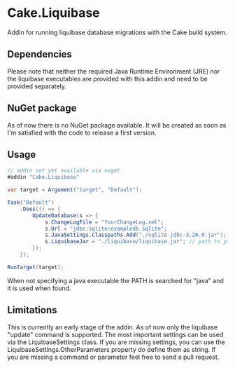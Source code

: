 # Cake.Liquibase
Addin for running liquibase database migrations with the Cake build system.

## Dependencies
Please note that neither the required Java Runtime Environment (JRE) nor the liquibase executables are provided with this
addin and need to be provided separately.

## NuGet package
As of now there is no NuGet package available. It will be created as soon as I'm satisfied with the code to release a first version.

## Usage
```csharp
// addin not yet available via nuget
#addin "Cake.Liquibase"

var target = Argument("target", "Default");

Task("Default")
    .Does(() => {
        UpdateDatabase(s => {
            s.ChangeLogFile = "YourChangeLog.xml";
            s.Url = "jdbc:sqlite:exampledb.sqlite";
            s.JavaSettings.Classpaths.Add("./sqlite-jdbc-3.20.0.jar"); // additional drivers / jar files
            s.LiquibaseJar = "./liquibase/liquibase.jar"; // path to your liquibase jar file
        });
    });

RunTarget(target);
```
When not specifying a java executable the PATH is searched for "java" and it is used when found. 

## Limitations
This is currently an early stage of the addin. As of now only the liquibase "update" command is supported. 
The most important settings can be used via the LiquibaseSettings class. If you are missing settings, you can 
use the LiquibaseSettings.OtherParameters property do define them as string.
If you are missing a command or parameter feel free to send a pull request.
